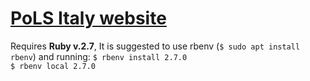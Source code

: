 # [PoLS Italy website](http://pols_italy.unimi.it/)

Requires **Ruby v.2.7**,
It is suggested to use rbenv (`$ sudo apt install rbenv`) and running:
`$ rbenv install 2.7.0`    
`$ rbenv local 2.7.0`

